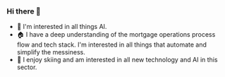 ### Hi there 👋
- 🤖 I'm interested in all things AI.
- 🏠 I have a deep understanding of the mortgage operations process flow and tech stack. I'm interested in all things that automate and simplify the messiness.
- 🎿 I enjoy skiing and am interested in all new technology and AI in this sector.

<!--
**christinejarz/christinejarz** is a ✨ _special_ ✨ repository because its `README.md` (this file) appears on your GitHub profile.

Here are some ideas to get you started:

- 🔭 I’m currently working on ...
- 🌱 I’m currently learning ...
- 👯 I’m looking to collaborate on ...
- 🤔 I’m looking for help with ...
- 💬 Ask me about ...
- 📫 How to reach me: ...
- 😄 Pronouns: ...
- ⚡ Fun fact: ...
-->
